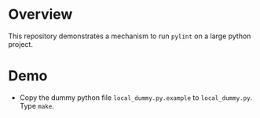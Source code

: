 # Overview
This repository demonstrates a mechanism to run `pylint` on a large python project.

# Demo
* Copy the dummy python file `local_dummy.py.example` to `local_dummy.py`. 
Type `make`. 